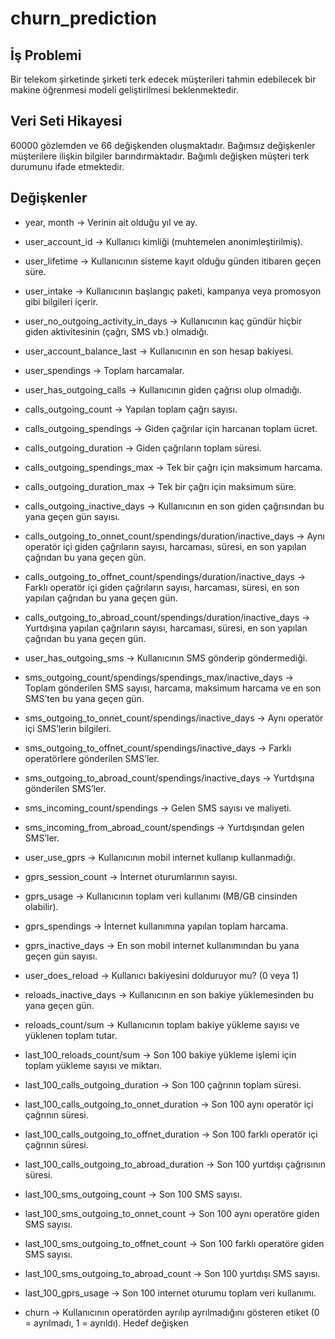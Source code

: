 # churn_prediction

## İş Problemi
Bir telekom şirketinde şirketi terk edecek müşterileri tahmin 
edebilecek bir makine öğrenmesi modeli 
geliştirilmesi beklenmektedir.

##  Veri Seti Hikayesi
60000 gözlemden ve 66 değişkenden oluşmaktadır.
Bağımsız değişkenler müşterilere ilişkin bilgiler barındırmaktadır.
Bağımlı değişken müşteri terk durumunu ifade etmektedir.

## Değişkenler
- year, month → Verinin ait olduğu yıl ve ay.
- user_account_id → Kullanıcı kimliği (muhtemelen anonimleştirilmiş).
- user_lifetime → Kullanıcının sisteme kayıt olduğu günden itibaren geçen süre.
- user_intake → Kullanıcının başlangıç paketi, kampanya veya promosyon gibi bilgileri içerir.
  
- user_no_outgoing_activity_in_days → Kullanıcının kaç gündür hiçbir giden aktivitesinin (çağrı, SMS vb.) olmadığı.
- user_account_balance_last → Kullanıcının en son hesap bakiyesi.
- user_spendings → Toplam harcamalar.

- user_has_outgoing_calls → Kullanıcının giden çağrısı olup olmadığı.
- calls_outgoing_count → Yapılan toplam çağrı sayısı.
- calls_outgoing_spendings → Giden çağrılar için harcanan toplam ücret.
- calls_outgoing_duration → Giden çağrıların toplam süresi.
- calls_outgoing_spendings_max → Tek bir çağrı için maksimum harcama.
- calls_outgoing_duration_max → Tek bir çağrı için maksimum süre.
- calls_outgoing_inactive_days → Kullanıcının en son giden çağrısından bu yana geçen gün sayısı.

- calls_outgoing_to_onnet_count/spendings/duration/inactive_days → Aynı operatör içi giden çağrıların sayısı, harcaması, süresi, en son yapılan çağrıdan bu yana geçen gün.
- calls_outgoing_to_offnet_count/spendings/duration/inactive_days → Farklı operatör içi giden çağrıların sayısı, harcaması, süresi, en son yapılan çağrıdan bu yana geçen gün.
- calls_outgoing_to_abroad_count/spendings/duration/inactive_days → Yurtdışına yapılan çağrıların sayısı, harcaması, süresi, en son yapılan çağrıdan bu yana geçen gün.

- user_has_outgoing_sms → Kullanıcının SMS gönderip göndermediği.
- sms_outgoing_count/spendings/spendings_max/inactive_days → Toplam gönderilen SMS sayısı, harcama, maksimum harcama ve en son SMS’ten bu yana geçen gün.
- sms_outgoing_to_onnet_count/spendings/inactive_days → Aynı operatör içi SMS’lerin bilgileri.
- sms_outgoing_to_offnet_count/spendings/inactive_days → Farklı operatörlere gönderilen SMS’ler.
- sms_outgoing_to_abroad_count/spendings/inactive_days → Yurtdışına gönderilen SMS’ler.
- sms_incoming_count/spendings → Gelen SMS sayısı ve maliyeti.
- sms_incoming_from_abroad_count/spendings → Yurtdışından gelen SMS’ler.

- user_use_gprs → Kullanıcının mobil internet kullanıp kullanmadığı.
- gprs_session_count → İnternet oturumlarının sayısı.
- gprs_usage → Kullanıcının toplam veri kullanımı (MB/GB cinsinden olabilir).
- gprs_spendings → İnternet kullanımına yapılan toplam harcama.
- gprs_inactive_days → En son mobil internet kullanımından bu yana geçen gün sayısı.

- user_does_reload → Kullanıcı bakiyesini dolduruyor mu? (0 veya 1)
- reloads_inactive_days → Kullanıcının en son bakiye yüklemesinden bu yana geçen gün.
- reloads_count/sum → Kullanıcının toplam bakiye yükleme sayısı ve yüklenen toplam tutar.

- last_100_reloads_count/sum → Son 100 bakiye yükleme işlemi için toplam yükleme sayısı ve miktarı.
- last_100_calls_outgoing_duration → Son 100 çağrının toplam süresi.
- last_100_calls_outgoing_to_onnet_duration → Son 100 aynı operatör içi çağrının süresi.
- last_100_calls_outgoing_to_offnet_duration → Son 100 farklı operatör içi çağrının süresi.
- last_100_calls_outgoing_to_abroad_duration → Son 100 yurtdışı çağrısının süresi.
- last_100_sms_outgoing_count → Son 100 SMS sayısı.
- last_100_sms_outgoing_to_onnet_count → Son 100 aynı operatöre giden SMS sayısı.
- last_100_sms_outgoing_to_offnet_count → Son 100 farklı operatöre giden SMS sayısı.
- last_100_sms_outgoing_to_abroad_count → Son 100 yurtdışı SMS sayısı.
- last_100_gprs_usage → Son 100 internet oturumu toplam veri kullanımı.
- churn → Kullanıcının operatörden ayrılıp ayrılmadığını gösteren etiket (0 = ayrılmadı, 1 = ayrıldı). Hedef değişken
